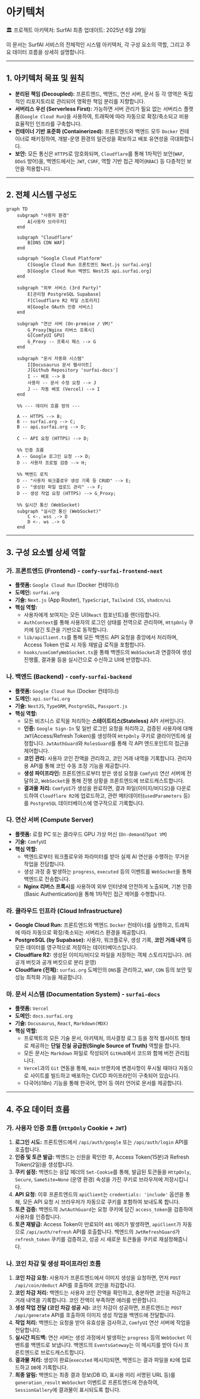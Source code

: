 # 아키텍처

🏛️ 프로젝트 아키텍처: SurfAI
최종 업데이트: 2025년 6월 29일

이 문서는 SurfAI 서비스의 전체적인 시스템 아키텍처, 각 구성 요소의 역할, 그리고 주요 데이터 흐름을 상세히 설명합니다.

---

## 1. 아키텍처 목표 및 원칙

-   **분리된 책임 (Decoupled):** 프론트엔드, 백엔드, 연산 서버, 문서 등 각 영역은 독립적인 리포지토리로 관리되어 명확한 책임 분리를 지향합니다.
-   **서버리스 우선 (Serverless First):** 가능하면 서버 관리가 필요 없는 서버리스 플랫폼(`Google Cloud Run`)을 사용하여, 트래픽에 따라 자동으로 확장/축소되고 비용 효율적인 인프라를 구축합니다.
-   **컨테이너 기반 표준화 (Containerized):** 프론트엔드와 백엔드 모두 `Docker` 컨테이너로 패키징하여, 개발-운영 환경의 일관성을 확보하고 배포 유연성을 극대화합니다.
-   **보안:** 모든 통신은 `HTTPS`로 암호화되며, `Cloudflare`를 통해 1차적인 보안(`WAF`, `DDoS` 방어)을, 백엔드에서는 `JWT`, `CSRF`, 역할 기반 접근 제어(`RBAC`) 등 다층적인 보안을 적용합니다.

---

## 2. 전체 시스템 구성도

```mermaid
graph TD
    subgraph "사용자 환경"
        A[사용자 브라우저]
    end

    subgraph "Cloudflare"
        B[DNS CDN WAF]
    end

    subgraph "Google Cloud Platform"
        C[Google Cloud Run 프론트엔드 Next.js surfai.org]
        D[Google Cloud Run 백엔드 NestJS api.surfai.org]
    end

    subgraph "외부 서비스 (3rd Party)"
        E[관리형 PostgreSQL Supabase]
        F[Cloudflare R2 파일 스토리지]
        H[Google OAuth 인증 서비스]
    end
    
    subgraph "연산 서버 (On-premise / VM)"
        G_Proxy[Nginx 리버스 프록시]
        G[ComfyUI GPU]
        G_Proxy -- 프록시 패스 --> G
    end

    subgraph "문서 자동화 시스템"
        I[Docusaurus 문서 웹사이트]
        J[Github Repository 'surfai-docs']
        I -- 배포 --> B
        사용자 -- 문서 수정 요청 --> J
        J -- 자동 배포 (Vercel) --> I
    end

    %% --- 데이터 흐름 정의 ---

    A -- HTTPS --> B;
    B -- surfai.org --> C;
    B -- api.surfai.org --> D;
    
    C -- API 요청 (HTTPS) --> D;
    
    %% 인증 흐름
    A -- Google 로그인 요청 --> D;
    D -- 사용자 프로필 검증 --> H;

    %% 백엔드 로직
    D -- "사용자 워크플로우 생성 기록 등 CRUD" --> E;
    D -- "생성된 파일 업로드 관리" --> F;
    D -- 생성 작업 요청 (HTTPS) --> G_Proxy;
    
    %% 실시간 통신 (WebSocket)
    subgraph "실시간 통신 (WebSocket)"
        C <-. wss .-> D
        D <-. ws .-> G
    end
```

---

## 3. 구성 요소별 상세 역할

### 가. 프론트엔드 (Frontend) - `comfy-surfai-frontend-next`

-   **플랫폼:** `Google Cloud Run` (Docker 컨테이너)
-   **도메인:** `surfai.org`
-   **기술:** `Next.js` (App Router), `TypeScript`, `Tailwind CSS`, `shadcn/ui`
-   **핵심 역할:**
    -   사용자에게 보여지는 모든 UI(`React` 컴포넌트)를 렌더링합니다.
    -   `AuthContext`를 통해 사용자의 로그인 상태를 전역으로 관리하며, `HttpOnly` 쿠키에 담긴 토큰을 기반으로 동작합니다.
    -   `lib/apiClient.ts`를 통해 모든 백엔드 API 요청을 중앙에서 처리하며, Access Token 만료 시 자동 재발급 로직을 포함합니다.
    -   `hooks/useComfyWebSocket.ts`을 통해 백엔드의 `WebSocket`과 연결하여 생성 진행률, 결과물 등을 실시간으로 수신하고 UI에 반영합니다.

### 나. 백엔드 (Backend) - `comfy-surfai-backend`

-   **플랫폼:** `Google Cloud Run` (Docker 컨테이너)
-   **도메인:** `api.surfai.org`
-   **기술:** `NestJS`, `TypeORM`, `PostgreSQL`, `Passport.js`
-   **핵심 역할:**
    -   모든 비즈니스 로직을 처리하는 **스테이트리스(Stateless)** API 서버입니다.
    -   **인증:** `Google Sign-In` 및 일반 로그인 요청을 처리하고, 검증된 사용자에 대해 `JWT`(Access/Refresh Token)를 생성하여 `HttpOnly` 쿠키로 클라이언트에 설정합니다. `JwtAuthGuard`와 `RolesGuard`를 통해 각 API 엔드포인트의 접근을 제어합니다.
    -   **코인 관리:** 사용자 코인 잔액을 관리하고, 코인 거래 내역을 기록합니다. 관리자용 API를 통해 코인 수동 조정 기능을 제공합니다.
    -   **생성 파이프라인:** 프론트엔드로부터 받은 생성 요청을 `ComfyUI` 연산 서버에 전달하고, `WebSocket`을 통해 진행 상황을 프론트엔드에 브로드캐스트합니다.
    -   **결과물 처리:** `ComfyUI`가 생성을 완료하면, 결과 파일(이미지/비디오)을 다운로드하여 `Cloudflare R2`에 업로드하고, 관련 메타데이터(`usedParameters` 등)를 `PostgreSQL` 데이터베이스에 영구적으로 기록합니다.

### 다. 연산 서버 (Compute Server)

-   **플랫폼:** 로컬 PC 또는 클라우드 GPU 가상 머신 (`On-demand`/`Spot VM`)
-   **기술:** `ComfyUI`
-   **핵심 역할:**
    -   백엔드로부터 워크플로우와 파라미터를 받아 실제 AI 연산을 수행하는 무거운 작업을 전담합니다.
    -   생성 과정 중 발생하는 `progress`, `executed` 등의 이벤트를 `WebSocket`을 통해 백엔드로 전송합니다.
    -   **Nginx 리버스 프록시**를 사용하여 외부 인터넷에 안전하게 노출되며, 기본 인증(Basic Authentication)을 통해 1차적인 접근 제어를 수행합니다.

### 라. 클라우드 인프라 (Cloud Infrastructure)

-   **Google Cloud Run:** 프론트엔드와 백엔드 `Docker` 컨테이너를 실행하고, 트래픽에 따라 자동으로 확장/축소되는 서버리스 환경을 제공합니다.
-   **PostgreSQL (by Supabase):** 사용자, 워크플로우, 생성 기록, **코인 거래 내역** 등 모든 데이터를 영구적으로 저장하는 데이터베이스입니다.
-   **Cloudflare R2:** 생성된 이미지/비디오 파일을 저장하는 객체 스토리지입니다. (비공개 버킷과 공개 버킷으로 분리 운영)
-   **Cloudflare (전체):** `surfai.org` 도메인의 `DNS`를 관리하고, `WAF`, `CDN` 등의 보안 및 성능 최적화 기능을 제공합니다.

### 마. 문서 시스템 (Documentation System) - `surfai-docs`

-   **플랫폼:** `Vercel`
-   **도메인:** `docs.surfai.org`
-   **기술:** `Docusaurus`, `React`, `Markdown(MDX)`
-   **핵심 역할:**
    -   프로젝트의 모든 기술 문서, 아키텍처, 의사결정 로그 등을 정적 웹사이트 형태로 제공하는 **단일 진실 공급원(Single Source of Truth)** 역할을 합니다.
    -   모든 문서는 `Markdown` 파일로 작성되어 `GitHub`에서 코드와 함께 버전 관리됩니다.
    -   `Vercel`과의 `Git` 연동을 통해, `main` 브랜치에 변경사항이 푸시될 때마다 자동으로 사이트를 빌드하고 배포하는 CI/CD 파이프라인이 구축되어 있습니다.
    -   다국어(i18n) 기능을 통해 한국어, 영어 등 여러 언어로 문서를 제공합니다.

---

## 4. 주요 데이터 흐름

### 가. 사용자 인증 흐름 (`HttpOnly` Cookie + `JWT`)

1.  **로그인 시도:** 프론트엔드에서 `/api/auth/google` 또는 `/api/auth/login` API를 호출합니다.
2.  **인증 및 토큰 발급:** 백엔드는 신원을 확인한 후, Access Token(15분)과 Refresh Token(2일)을 생성합니다.
3.  **쿠키 설정:** 백엔드는 응답 헤더의 `Set-Cookie`를 통해, 발급된 토큰들을 `HttpOnly`, `Secure`, `SameSite=None` (운영 환경) 속성을 가진 쿠키로 브라우저에 저장시킵니다.
4.  **API 요청:** 이후 프론트엔드의 `apiClient`는 `credentials: 'include'` 옵션을 통해, 모든 API 요청 시 브라우저가 자동으로 쿠키를 포함하여 보내도록 합니다.
5.  **토큰 검증:** 백엔드의 `JwtAuthGuard`는 요청 쿠키에 담긴 `access_token`을 검증하여 사용자를 인증합니다.
6.  **토큰 재발급:** Access Token이 만료되어 `401` 에러가 발생하면, `apiClient`가 자동으로 `/api/auth/refresh` API를 호출합니다. 백엔드의 `JwtRefreshGuard`가 `refresh_token` 쿠키를 검증하고, 성공 시 새로운 토큰들을 쿠키로 재설정해줍니다.

### 나. 코인 차감 및 생성 파이프라인 흐름

1.  **코인 차감 요청:** 사용자가 프론트엔드에서 이미지 생성을 요청하면, 먼저 `POST /api/coin/deduct` API를 호출하여 코인을 차감합니다.
2.  **코인 차감 처리:** 백엔드는 사용자 코인 잔액을 확인하고, 충분하면 코인을 차감하고 거래 내역을 기록합니다. 코인 잔액이 부족하면 에러를 반환합니다.
3.  **생성 작업 전달 (코인 차감 성공 시):** 코인 차감이 성공하면, 프론트엔드는 `POST /api/generate` API를 호출하여 이미지 생성 작업을 백엔드에 전달합니다.
4.  **작업 처리:** 백엔드는 요청을 받아 유효성을 검사하고, `ComfyUI` 연산 서버에 작업을 전달합니다.
5.  **실시간 피드백:** 연산 서버는 생성 과정에서 발생하는 `progress` 등의 `WebSocket` 이벤트를 백엔드로 보냅니다. 백엔드의 `EventsGateway`는 이 메시지를 받아 다시 프론트엔드로 브로드캐스트합니다.
6.  **결과물 처리:** 생성이 완료(`executed` 메시지)되면, 백엔드는 결과 파일을 `R2`에 업로드하고 `DB`에 기록합니다.
7.  **최종 알림:** 백엔드는 최종 결과 정보(DB ID, 표시용 미리 서명된 URL 등)를 `generation_result` `WebSocket` 이벤트로 프론트엔드에 전송하여, `SessionGallery`에 결과물이 표시되도록 합니다.
